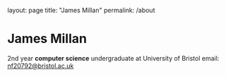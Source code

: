 layout: page
title: "James Millan"
permalink: /about

# James Millan
2nd year **computer science** undergraduate at University of Bristol
email: <nf20792@bristol.ac.uk>

